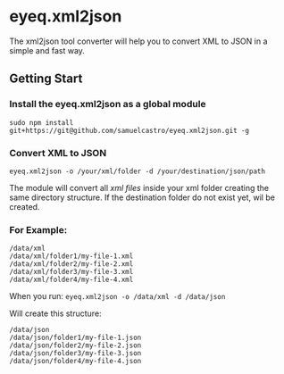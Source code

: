 # eyeq.xml2json
The xml2json tool converter will help you to convert XML to JSON in a simple and fast way.

## Getting Start ##

### Install the eyeq.xml2json as a global module ###

```
sudo npm install git+https://git@github.com/samuelcastro/eyeq.xml2json.git -g
```

### Convert XML to JSON ###

```
eyeq.xml2json -o /your/xml/folder -d /your/destination/json/path
```

The module will convert all _xml files_ inside your xml folder creating the same directory structure.
If the destination folder do not exist yet, wil be created.

### For Example: ###

```
/data/xml
/data/xml/folder1/my-file-1.xml
/data/xml/folder2/my-file-2.xml
/data/xml/folder3/my-file-3.xml
/data/xml/folder4/my-file-4.xml
```

When you run: `eyeq.xml2json -o /data/xml -d /data/json`

Will create this structure:

```
/data/json
/data/json/folder1/my-file-1.json
/data/json/folder2/my-file-2.json
/data/json/folder3/my-file-3.json
/data/json/folder4/my-file-4.json
```
